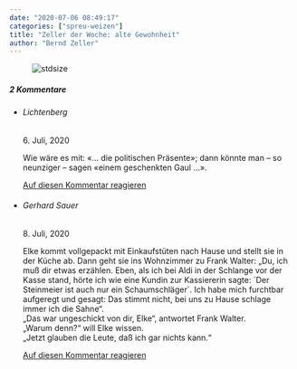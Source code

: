 ```yaml
---
date: "2020-07-06 08:49:17"
categories: ["spreu-weizen"]
title: "Zeller der Woche: alte Gewohnheit"
author: "Bernd Zeller"
---
```



<figure>
<img src="https://www.publicomag.com/wp-content/uploads/2020/07/alte-Gewohnheit-1320x933.jpg" alt=stdsize>
</figure>


<!--more-->
<h5 class="comments-h">
2 Kommentare </h5>
<ul class="commentlist">
<li class="comment even thread-even depth-1 clearfix" id="li-comment-62393">
<h6 class="author">Lichtenberg</h6> <span class="date">6. Juli, 2020</span>



Wie wäre es mit: «… die politischen Präsente»; dann könnte man – so neunziger – sagen «einem geschenkten Gaul …».

<a rel="nofollow" class="comment-reply-link" href="#comment-62393" data-commentid="62393" data-postid="11520" data-belowelement="comment-62393" data-respondelement="respond" data-replyto="Antworte auf Lichtenberg" aria-label="Antworte auf Lichtenberg">Auf diesen Kommentar reagieren</a> 


</li>
<li class="comment odd alt thread-odd thread-alt depth-1 clearfix" id="li-comment-62861">
<h6 class="author">Gerhard Sauer</h6> <span class="date">8. Juli, 2020</span>



Elke kommt vollgepackt mit Einkaufstüten nach Hause und stellt sie in der Küche ab. Dann geht sie ins Wohnzimmer zu Frank Walter: „Du, ich muß dir etwas erzählen. Eben, als ich bei Aldi in der Schlange vor der Kasse stand, hörte ich wie eine Kundin zur Kassiererin sagte: ´Der Steinmeier ist auch nur ein Schaumschläger´. Ich habe mich furchtbar aufgeregt und gesagt: Das stimmt nicht, bei uns zu Hause schlage immer ich die Sahne“.<br>
„Das war ungeschickt von dir, Elke“, antwortet Frank Walter.<br>
„Warum denn?“ will Elke wissen.<br>
„Jetzt glauben die Leute, daß ich gar nichts kann.“

<a rel="nofollow" class="comment-reply-link" href="#comment-62861" data-commentid="62861" data-postid="11520" data-belowelement="comment-62861" data-respondelement="respond" data-replyto="Antworte auf Gerhard Sauer" aria-label="Antworte auf Gerhard Sauer">Auf diesen Kommentar reagieren</a> 


</li>
</ul>
